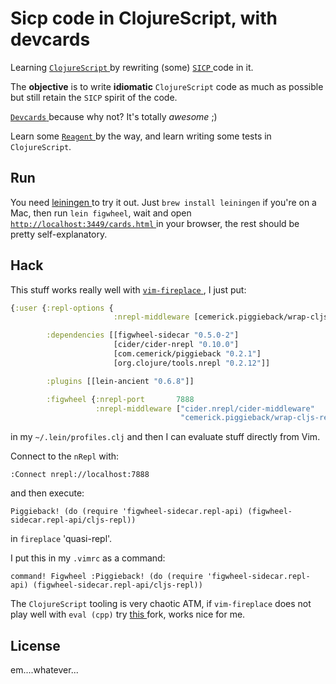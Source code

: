 # Sicp code in ClojureScript, with devcards

Learning [ `ClojureScript` ](https://github.com/clojure/clojurescript) by rewriting (some) [ `SICP` ](https://mitpress.mit.edu/sicp/) code in it.

The **objective** is to write **idiomatic** `ClojureScript` code as much as possible but still retain the `SICP` spirit of the code.

[ `Devcards` ](https://github.com/bhauman/devcards) because why not? It's totally _awesome_ ;) 

Learn some [ `Reagent` ](https://github.com/reagent-project/reagent) by the way, and learn writing some tests in `ClojureScript`.

## Run
You need [ leiningen ](http://leiningen.org/) to try it out.
Just `brew install leiningen` if you're on a Mac, then run `lein figwheel`, wait and open [ `http://localhost:3449/cards.html` ](http://localhost:3449/cards.html) in your browser, the rest should be pretty self-explanatory.

## Hack
This stuff works really well with [ `vim-fireplace` ](https://github.com/tpope/vim-fireplace), I just put:
```clojure
{:user {:repl-options {
                       :nrepl-middleware [cemerick.piggieback/wrap-cljs-repl]}

        :dependencies [[figwheel-sidecar "0.5.0-2"]
                       [cider/cider-nrepl "0.10.0"]
                       [com.cemerick/piggieback "0.2.1"]
                       [org.clojure/tools.nrepl "0.2.12"]]

        :plugins [[lein-ancient "0.6.8"]]

        :figwheel {:nrepl-port       7888
                   :nrepl-middleware ["cider.nrepl/cider-middleware"
                                      "cemerick.piggieback/wrap-cljs-repl"]}}}


```
in my `~/.lein/profiles.clj` and then I can evaluate stuff directly from Vim. 

Connect to the `nRepl` with: 
```vim
:Connect nrepl://localhost:7888
``` 
and then execute:
```vim
Piggieback! (do (require 'figwheel-sidecar.repl-api) (figwheel-sidecar.repl-api/cljs-repl))
```
in `fireplace` 'quasi-repl'.

I put this in my `.vimrc` as a command:
```vim
command! Figwheel :Piggieback! (do (require 'figwheel-sidecar.repl-api) (figwheel-sidecar.repl-api/cljs-repl))
```

The `ClojureScript` tooling is very chaotic ATM, if `vim-fireplace` does not play well with `eval (cpp)` try [ this ](https://github.com/christoph-frick/vim-fireplace) fork, works nice for me.

## License
em....whatever...

